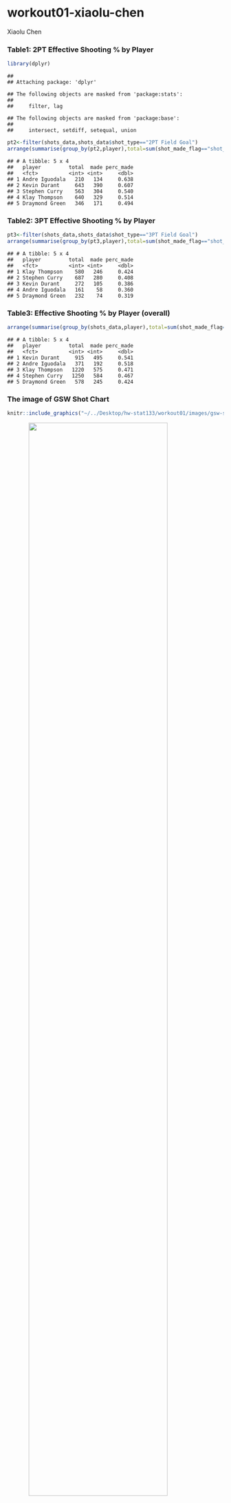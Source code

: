 workout01-xiaolu-chen
================
Xiaolu Chen

### Table1: 2PT Effective Shooting % by Player

``` r
library(dplyr)
```

    ## 
    ## Attaching package: 'dplyr'

    ## The following objects are masked from 'package:stats':
    ## 
    ##     filter, lag

    ## The following objects are masked from 'package:base':
    ## 
    ##     intersect, setdiff, setequal, union

``` r
pt2<-filter(shots_data,shots_data$shot_type=="2PT Field Goal")
arrange(summarise(group_by(pt2,player),total=sum(shot_made_flag=="shot_yes"|shot_made_flag=="shot_no"),made=sum(shot_made_flag=="shot_yes"),perc_made=made/total),desc(perc_made))
```

    ## # A tibble: 5 x 4
    ##   player         total  made perc_made
    ##   <fct>          <int> <int>     <dbl>
    ## 1 Andre Iguodala   210   134     0.638
    ## 2 Kevin Durant     643   390     0.607
    ## 3 Stephen Curry    563   304     0.540
    ## 4 Klay Thompson    640   329     0.514
    ## 5 Draymond Green   346   171     0.494

### Table2: 3PT Effective Shooting % by Player

``` r
pt3<-filter(shots_data,shots_data$shot_type=="3PT Field Goal")
arrange(summarise(group_by(pt3,player),total=sum(shot_made_flag=="shot_yes"|shot_made_flag=="shot_no"),made=sum(shot_made_flag=="shot_yes"),perc_made=made/total),desc(perc_made))
```

    ## # A tibble: 5 x 4
    ##   player         total  made perc_made
    ##   <fct>          <int> <int>     <dbl>
    ## 1 Klay Thompson    580   246     0.424
    ## 2 Stephen Curry    687   280     0.408
    ## 3 Kevin Durant     272   105     0.386
    ## 4 Andre Iguodala   161    58     0.360
    ## 5 Draymond Green   232    74     0.319

### Table3: Effective Shooting % by Player (overall)

``` r
arrange(summarise(group_by(shots_data,player),total=sum(shot_made_flag=="shot_yes"|shot_made_flag=="shot_no"),made=sum(shot_made_flag=="shot_yes"),perc_made=made/total),desc(perc_made))
```

    ## # A tibble: 5 x 4
    ##   player         total  made perc_made
    ##   <fct>          <int> <int>     <dbl>
    ## 1 Kevin Durant     915   495     0.541
    ## 2 Andre Iguodala   371   192     0.518
    ## 3 Klay Thompson   1220   575     0.471
    ## 4 Stephen Curry   1250   584     0.467
    ## 5 Draymond Green   578   245     0.424

### The image of GSW Shot Chart

``` r
knitr::include_graphics("~/../Desktop/hw-stat133/workout01/images/gsw-shots-chart.png")
```

<img src="~/../Desktop/hw-stat133/workout01/images/gsw-shots-chart.png" width="80%" style="display: block; margin: auto;" />
